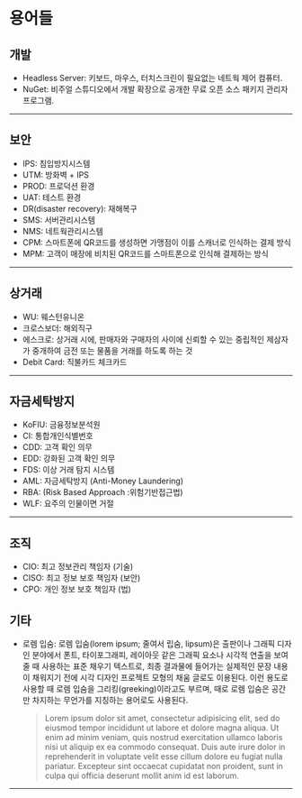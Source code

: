 # 용어들

## 개발

- Headless Server: 키보드, 마우스, 터치스크린이 필요없는 네트웍 제어 컴퓨터.
- NuGet: 비주얼 스튜디오에서 개발 확장으로 공개한 무료 오픈 소스 패키지 관리자 프로그램.

---

## 보안

- IPS: 침입방지시스템
- UTM: 방화벽 + IPS
- PROD: 프로덕션 환경
- UAT: 테스트 환경
- DR(disaster recovery): 재해복구
- SMS: 서버관리시스템
- NMS: 네트웍관리시스템
- CPM: 스마트폰에 QR코드를 생성하면 가맹점이 이를 스캐너로 인식하는 결제 방식
- MPM: 고객이 매장에 비치된 QR코드를 스마트폰으로 인식해 결제하는 방식

---

## 상거래

- WU: 웨스턴유니온
- 크로스보더: 해외직구
- 에스크로: 상거래 시에, 판매자와 구매자의 사이에 신뢰할 수 있는 중립적인 제삼자가 중개하여 금전 또는 물품을 거래를 하도록 하는 것
- Debit Card: 직불카드 체크카드

---

## 자금세탁방지

- KoFIU: 금융정보분석원
- CI: 통합개인식별번호
- CDD: 고객 확인 의무
- EDD: 강화된 고객 확인 의무
- FDS: 이상 거래 탐지 시스템
- AML: 자금세탁방지 (Anti-Money Laundering)
- RBA: (Risk Based Approach :위험기반접근법)
- WLF: 요주의 인물이면 거절

---

## 조직

- CIO: 최고 정보관리 책임자 (기술)
- CISO: 최고 정보 보호 책임자 (보안)
- CPO: 개인 정보 보호 책임자 (법)

## 기타

- 로렘 입숨: 로렘 입숨(lorem ipsum; 줄여서 립숨, lipsum)은 출판이나 그래픽 디자인 분야에서 폰트, 타이포그래피, 레이아웃 같은 그래픽 요소나 시각적 연출을 보여줄 때 사용하는 표준 채우기 텍스트로, 최종 결과물에 들어가는 실제적인 문장 내용이 채워지기 전에 시각 디자인 프로젝트 모형의 채움 글로도 이용된다. 이런 용도로 사용할 때 로렘 입숨을 그리킹(greeking)이라고도 부르며, 때로 로렘 입숨은 공간만 차지하는 무언가를 지칭하는 용어로도 사용된다.
  > Lorem ipsum dolor sit amet, consectetur adipisicing elit, sed do eiusmod tempor incididunt ut labore et dolore magna aliqua. Ut enim ad minim veniam, quis nostrud exercitation ullamco laboris nisi ut aliquip ex ea commodo consequat. Duis aute irure dolor in reprehenderit in voluptate velit esse cillum dolore eu fugiat nulla pariatur. Excepteur sint occaecat cupidatat non proident, sunt in culpa qui officia deserunt mollit anim id est laborum.

---
